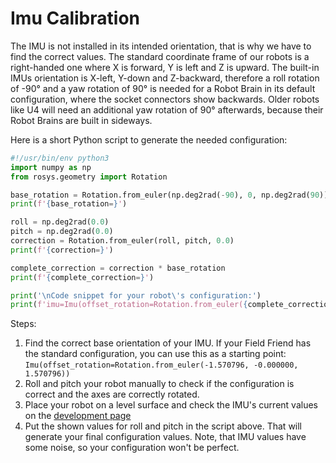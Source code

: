 # Imu Calibration

The IMU is not installed in its intended orientation, that is why we have to find the correct values.
The standard coordinate frame of our robots is a right-handed one where X is forward, Y is left and Z is upward.
The built-in IMUs orientation is X-left, Y-down and Z-backward, therefore a roll rotation of -90° and a yaw rotation of 90° is needed for a Robot Brain in its default configuration, where the socket connectors show backwards.
Older robots like U4 will need an additional yaw rotation of 90° afterwards, because their Robot Brains are built in sideways.

Here is a short Python script to generate the needed configuration:

```python
#!/usr/bin/env python3
import numpy as np
from rosys.geometry import Rotation

base_rotation = Rotation.from_euler(np.deg2rad(-90), 0, np.deg2rad(90))
print(f'{base_rotation=}')

roll = np.deg2rad(0.0)
pitch = np.deg2rad(0.0)
correction = Rotation.from_euler(roll, pitch, 0.0)
print(f'{correction=}')

complete_correction = correction * base_rotation
print(f'{complete_correction=}')

print('\nCode snippet for your robot\'s configuration:')
print(f'imu=Imu(offset_rotation=Rotation.from_euler({complete_correction.roll:.6f}, {complete_correction.pitch:.6f}, {complete_correction.yaw:.6f}))')
```

Steps:

1. Find the correct base orientation of your IMU.
   If your Field Friend has the standard configuration, you can use this as a starting point:
   `Imu(offset_rotation=Rotation.from_euler(-1.570796, -0.000000, 1.570796))`
2. Roll and pitch your robot manually to check if the configuration is correct and the axes are correctly rotated.
3. Place your robot on a level surface and check the IMU's current values on the [development page](http://192.168.42.2/dev)
4. Put the shown values for roll and pitch in the script above.
   That will generate your final configuration values.
   Note, that IMU values have some noise, so your configuration won't be perfect.
